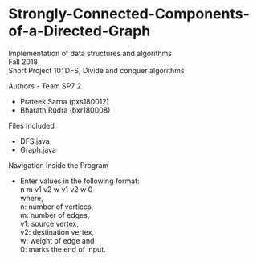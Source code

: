 # Strongly-Connected-Components-of-a-Directed-Graph

Implementation of data structures and algorithms  
Fall 2018  
Short Project 10: DFS, Divide and conquer algorithms  

Authors - Team SP7 2
- Prateek Sarna (pxs180012)
- Bharath Rudra (bxr180008)

Files Included
- DFS.java
- Graph.java

Navigation Inside the Program
- Enter values in the following format:  
n m    v1 v2 w    v1 v2 w    0  
where,  
n: number of vertices,  
m: number of edges,  
v1: source vertex,  
v2: destination vertex,  
w: weight of edge and  
0: marks the end of input.
